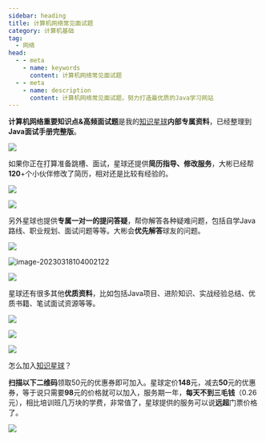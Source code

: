 ```yaml
---
sidebar: heading
title: 计算机网络常见面试题
category: 计算机基础
tag:
  - 网络
head:
  - - meta
    - name: keywords
      content: 计算机网络常见面试题
  - - meta
    - name: description
      content: 计算机网络常见面试题，努力打造最优质的Java学习网站
---
```


**计算机网络重要知识点&高频面试题**是我的[知识星球](https://topjavaer.cn/zsxq/introduce.html)**内部专属资料**，已经整理到**Java面试手册完整版**。

![](http://img.topjavaer.cn/img/面试手册详情1.png)

如果你正在打算准备跳槽、面试，星球还提供**简历指导、修改服务**，大彬已经帮**120**+个小伙伴修改了简历，相对还是比较有经验的。

![](http://img.topjavaer.cn/img/23届-天津工业大学-主修课程-点评.jpg)

![](http://img.topjavaer.cn/img/简历修改1.png)

另外星球也提供**专属一对一的提问答疑**，帮你解答各种疑难问题，包括自学Java路线、职业规划、面试问题等等。大彬会**优先解答**球友的问题。

![](http://img.topjavaer.cn/img/image-20230318103729439.png)

![image-20230318104002122](http://img.topjavaer.cn/img/image-20230318104002122.png)

![](http://img.topjavaer.cn/img/image-20230102210715391.png)

星球还有很多其他**优质资料**，比如包括Java项目、进阶知识、实战经验总结、优质书籍、笔试面试资源等等。

![](http://img.topjavaer.cn/img/image-20221229145413500.png)

![](http://img.topjavaer.cn/img/image-20221229145455706.png)

![](http://img.topjavaer.cn/img/image-20221229145550185.png)

怎么加入[知识星球](https://topjavaer.cn/zsxq/introduce.html)？

**扫描以下二维码**领取50元的优惠券即可加入。星球定价**148**元，减去**50**元的优惠券，等于说只需要**98**元的价格就可以加入，服务期一年，**每天不到三毛钱**（0.26元），相比培训班几万块的学费，非常值了，星球提供的服务可以说**远超**门票价格了。

![](http://img.topjavaer.cn/img/202304212233017.png)
